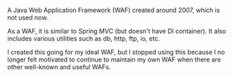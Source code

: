 A Java Web Application Framework (WAF) created around 2007, which is not used now. 

As a WAF, it is similar to Spring MVC (but doesn't have DI container). It also includes various utilities such as db, http, ftp, io, etc. 

I created this going for my ideal WAF, but I stopped using this because I no longer felt motivated to continue to maintain my own WAF when there are other well-known and useful WAFs.
